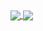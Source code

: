 
<!--
**Vitisom/Vitisom** is a ✨ _special_ ✨ repository because its `README.md` (this file) appears on your GitHub profile.
-
- 🔭 I’m currently working on ...
- 🌱 I’m currently learning ...
- 👯 I’m looking to collaborate on ...
- 🤔 I’m looking for help with ...
- 💬 Ask me about ...
- 📫 How to reach me: ...
- 😄 Pronouns: ...
- ⚡ Fun fact: ...
-
-->

<a href="#">
  <img align="center" src="https://github-readme-stats.vercel.app/api?username=vitisom&count_private=true&show_icons=true&theme=chartreuse-dark" />
</a>
<a href="#">
  <img align="center" src="https://github-readme-stats.vercel.app/api/top-langs/?username=vitisom&theme=chartreuse-dark&layout=compact" />
</a>
